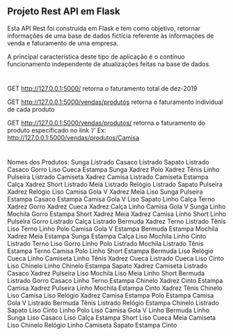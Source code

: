 ## Projeto Rest API em FlaskEsta API Rest foi construída em Flask e tem como objetivo, retornar informações de uma base de dados fictícia referente às informações de venda e faturamento de uma empresa.A principal característica deste tipo de aplicação é o contínuo funcionamento independente de atualizações feitas na base de dados.#GET  http://127.0.0.1:5000/retorna o faturamento total de dez-2019GET http://127.0.0.1:5000/vendas/produtosretorna o faturamento individual de cada produtoGET http://127.0.0.1:5000/vendas/produtos/<produto>retorna o faturamento do produto especificado no link ‘/<produto>’Ex: http://127.0.0.1:5000/vendas/produtos/Camisa#Nomes dos Produtos:Sunga ListradoCasaco ListradoSapato ListradoCasacoGorro LisoCueca EstampaSunga XadrezPolo XadrezTênis LinhoPulseira ListradoCamiseta XadrezCamisa ListradoCamiseta EstampaCalça XadrezShort ListradoMeia ListradoRelógio ListradoSapatoPulseira XadrezRelógio LisoCamisa Gola V XadrezMeia LisoSungaPulseira EstampaCasaco EstampaCamisa Gola V LisoSapato LinhoCalçaTerno XadrezGorro XadrezCueca XadrezCalça LinhoCamisa Gola VSunga LinhoMochilaGorro EstampaShort XadrezMeia XadrezCamisa LinhoShort LinhoPulseiraGorro ListradoCalça ListradoBermuda XadrezTerno ListradoTênis LisoTerno LinhoPoloCamisa Gola V EstampaBermuda EstampaMochila XadrezMeia EstampaSunga EstampaCalça LisoMochila LinhoCinto ListradoTerno LisoGorro LinhoPolo ListradoMochila ListradoTênis EstampaTernoCamisaPolo LinhoShort EstampaBermuda LisoRelógioCueca LinhoCamiseta LinhoTênis XadrezCueca ListradoCueca LisoCinto LisoChinelo LinhoChinelo EstampaSapato XadrezCamiseta ListradoCasaco XadrezPulseira LisoMochila LisoMeia LinhoShortBermuda ListradoGorroCasaco LinhoTerno EstampaChinelo XadrezCinto EstampaCamisa XadrezPulseira LinhoMochila EstampaCinto XadrezTênisChinelo LisoCamisa LisoRelógio XadrezCamisa EstampaPolo EstampaCamisa Gola V ListradoBermudaTênis ListradoRelógio EstampaChinelo ListradoSapato LisoCinto LinhoPolo LisoCamisa Gola V LinhoBermuda LinhoSunga LisoCasaco LisoCalça EstampaShort LisoCuecaMeiaCamiseta LisoChineloRelógio LinhoCamisetaSapato EstampaCinto